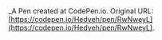 # 
 _A Pen created at CodePen.io. Original URL: [https://codepen.io/Hedyeh/pen/RwNweyL](https://codepen.io/Hedyeh/pen/RwNweyL).

 